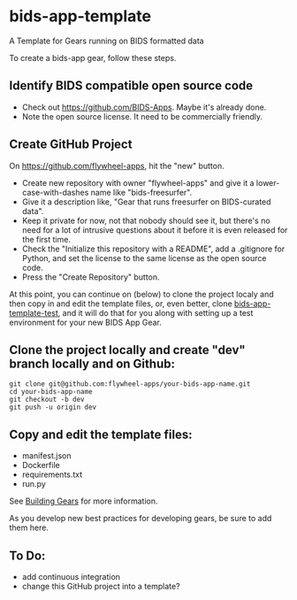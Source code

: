 # bids-app-template
A Template for Gears running on BIDS formatted data

To create a bids-app gear, follow these steps.

## Identify BIDS compatible open source code

* Check out https://github.com/BIDS-Apps.  Maybe it's already done.
* Note the open source license.  It need to be commercially friendly.

## Create GitHub Project

On https://github.com/flywheel-apps, hit the "new" button. 
  *  Create new repository with owner "flywheel-apps" and give it a lower-case-with-dashes name like "bids-freesurfer".  
  * Give it a description like, "Gear that runs freesurfer on BIDS-curated data".  
  * Keep it private for now, not that nobody should see it, but there's no need for a lot of intrusive questions about it before it is even released for the first time.  
  * Check the "Initialize this repository with a README", add a .gitignore for Python, and set the license to the same license as the open source code.
  * Press the "Create Repository" button.

At this point, you can continue on (below) to clone the project
localy and then copy in and edit the template files, or, even better,
clone [bids-app-template-test](https://github.com/flywheel-apps/bids-app-template-test), and it
will do that for you along with setting up a test environment for
your new BIDS App Gear.

## Clone the project locally and create "dev" branch locally and on Github:
```
git clone git@github.com:flywheel-apps/your-bids-app-name.git
cd your-bids-app-name
git checkout -b dev
git push -u origin dev
```

## Copy and edit the template files:
  * manifest.json
  * Dockerfile
  * requirements.txt
  * run.py
  
See [Building Gears](https://docs.flywheel.io/hc/en-us/articles/360015513653-Building-Gears) for more information.

As you develop new best practices for developing gears, be sure to add them here.

## To Do:
  * add continuous integration
  * change this GitHub project into a template?
